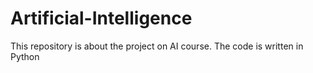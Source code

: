 # Artificial-Intelligence
This repository is about the project on AI course. The code is written in Python
